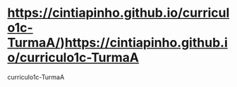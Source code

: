 # https://cintiapinho.github.io/curriculo1c-TurmaA/)https://cintiapinho.github.io/curriculo1c-TurmaA
curriculo1c-TurmaA
